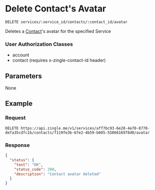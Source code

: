 # Delete Contact's Avatar

    DELETE services/:service_id/contacts/:contact_id/avatar
    
Deletes a [Contact]'s avatar for the specified Service

### User Authorization Classes 
* account
* contact (requires x-zingle-contact-id header)

## Parameters
None

## Example
### Request

    DELETE https://api.zingle.me/v1/services/aff7bc93-6e28-4e70-8770-defa35cdfc1b/contacts/f119fe3b-67e2-4b59-b605-5586616978d0/avatar

### Response
``` json
{
  "status": {
    "text": "OK",
    "status_code": 200,
    "description": "Contact avatar deleted"
  }
}
```

[Contact]: README.md
